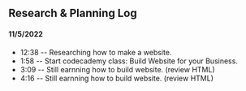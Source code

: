 ## Research & Planning Log
#### 11/5/2022
* 12:38 -- Researching how to make a website.
* 1:58 -- Start codecademy class: Build Website for your Business.
* 3:09 -- Still earnning how to build website. (review HTML)
* 4:16 -- Still earnning how to build website. (review HTML)
